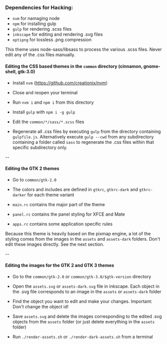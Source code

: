 ### Dependencies for Hacking:
 * `nvm` for namaging node
 * `npm` for installing gulp
 * `gulp` for rendering .scss files
 * `inkscape` for editing and rendering .svg files
 * `optipng` for lossless .png compression

This theme uses node-sass/libsass to process the various .scss files. Never edit any of the .css files manually.

#### Editing the CSS based themes in the `common` directory (cinnamon, gnome-shell, gtk-3.0)

* Install `nvm` (https://github.com/creationix/nvm)

* Close and reopen your terminal

* Run `nvm i` and `npm i` from this directory

* Install `gulp` with `npm i -g gulp`

* Edit the `common/*/sass/*.scss` files

* Regenerate all .css files by executing `gulp` from the directory containing `gulpfile.js`. Alternatively execute `gulp --cwd` from any subdirectory containing a folder called `sass` to regenerate the .css files within that specific subdirectory only.

--

#### Editing the GTK 2 themes

* Go to `common/gtk-2.0`

* The colors and includes are defined in `gtkrc`, `gtkrc-dark` and `gtkrc-darker` for each theme variant

* `main.rc` contains the major part of the theme

* `panel.rc` contains the panel styling for XFCE and Mate

* `apps.rc` contains some application specific rules

Because this theme is heavily based on the pixmap engine, a lot of the styling comes from the images in the `assets` and `assets-dark` folders. Don't edit these images directly. See the next section.

--

#### Editing the images for the GTK 2 and GTK 3 themes

* Go to the `common/gtk-2.0` or `common/gtk-3.0/$gtk-version` directory

* Open the `assets.svg` or `assets-dark.svg` file in inkscape. Each object in the .svg file corresponds to an image in the `assets` or `assets-dark` folder

* Find the object you want to edit and make your changes. Important: Don't change the object id!

* Save `assets.svg` and delete the images corresponding to the edited .svg objects from the `assets` folder (or just delete everything in the `assets` folder)

* Run `./render-assets.sh` or `./render-dark-assets.sh` from a terminal
